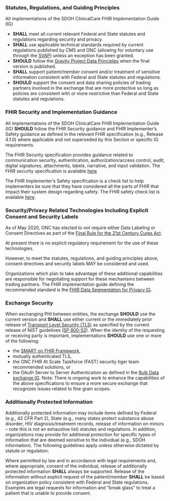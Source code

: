 ### Statutes, Regulations, and Guiding Principles
All implementations of the SDOH ClinicalCare FHIR Implementation Guide (IG)
* **SHALL** meet all current relevant Federal and State statutes and regulations regarding security and privacy.
* **SHALL** use applicable technical standards required by current regulations published by CMS and ONC (allowing for voluntary use through the [SVAP](https://www.healthit.gov/isa/standards-version-advancement-process#:~:text=ONC%20has%20established%20the%20voluntary,of%20Certification%20requirement%20(%C2%A7%20170.405))) unless an exception has been granted.
* **SHOULD** follow the [Gravity Project Data Principles](https://confluence.hl7.org/display/GRAV/Gravity+Data+Principles) when the final version is published.
* **SHALL** support patient/member consent and/or treatment of sensitive information consistent with Federal and State statutes and regulations.
* **SHOULD** support the consent and data sharing policies of trading partners involved in the exchange that are more protective so long as policies are consistent with or more restrictive than Federal and State statutes and regulations.

### FHIR Security and Implementation Guidance
All implementations of the SDOH ClinicalCare FHIR Implementation Guide (IG) **SHOULD** follow the FHIR Security guidance and FHIR Implementer’s Safety guidance as defined in the relevant FHIR specification (e.g., Release 4.1.0) where applicable and not superseded by this Section or specific IG requirements.

The FHIR Security specification provides guidance related to communication security, authentication, authorization/access control, audit, digital signatures, attachments, labels, narrative, and input validation. The FHIR security specification is available [here](http://hl7.org/fhir/R4/security.html)

The FHIR Implementer’s Safety specification is a check list to help implementers be sure that they have considered all the parts of FHIR that impact their system design regarding safety. The FHIR safety check list is available [here](http://hl7.org/fhir/R4/safety.html).

### Security/Privacy Related Technologies Including Explicit Consent and Security Labels
As of May 2020, ONC has elected to not require either Data Labeling or Consent Directives as part of the [Final Rule for the 21st Century Cures Act](https://www.federalregister.gov/documents/2020/05/01/2020-07419/21st-century-cures-act-interoperability-information-blocking-and-the-onc-health-it-certification).

At present there is no explicit regulatory requirement for the use of these technologies.

However, to meet the statutes, regulations, and guiding principles above, consent directives and security labels MAY be considered and used.

Organizations which plan to take advantage of these additional capabilities are responsible for negotiating support for these mechanisms between trading partners. The FHIR implementation guide defining the recommended standard is the [FHIR Data Segmentation for Privacy IG](http://hl7.org/fhir/uv/security-label-ds4p/).

### Exchange Security
When exchanging PHI between entities, the exchange **SHOULD** use the current version and **SHALL** use either current or the immediately prior release of [Transport Level Security (TLS)](https://datatracker.ietf.org/doc/html/rfc8446) as specified by the current release of NIST guidelines ([SP 800-52](https://csrc.nist.gov/publications/detail/sp/800-52/rev-2/final)).
When the identity of the requesting or receiving party is important, implementations **SHOULD** use one or more of the following:
* the [SMART on FHIR Framework](http://docs.smarthealthit.org/),
* mutually authenticated TLS,
* the ONC FHIR At Scale Taskforce (FAST) security tiger team recommended solutions, or
* the OAuth Server to Server Authentication as defined in the [Bulk Data exchange IG](https://build.fhir.org/ig/HL7/us-bulk-data/).
Note: There is ongoing work to enhance the capabilities of the above specifications to ensure a more secure exchange that recognizes issues related to fine grain scopes.

### Additionally Protected Information
Additionally protected information may include items defined by Federal (e.g., 42 CFR Part 2), State (e.g., many states protect substance abuse disorder, HIV diagnosis/treatment records, release of information on minors – note this is not an exhaustive list) statutes and regulations. In addition, organizations may provide for additional protection for specific types of information that are deemed sensitive to the individual (e.g., SDOH information). The following guidelines apply unless otherwise dictated by statute or regulation:

Where permitted by law and in accordance with legal requirements and, where appropriate, consent of the individual, release of additionally protected information **SHALL** always be supported.
Release of the information without explicit request of the patient/member **SHALL** be based on organization policy consistent with Federal and State regulations. Examples are legal requests for information and “break glass” to treat a patient that is unable to provide consent.
